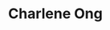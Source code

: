 ---
title: "Charlene Ong"
draft: false
image: "images/people/person-1.png"
jobtitle: "Graduate Student"
linkedinurl: "https://www.linkedin.com/example2"
weight: 3
---